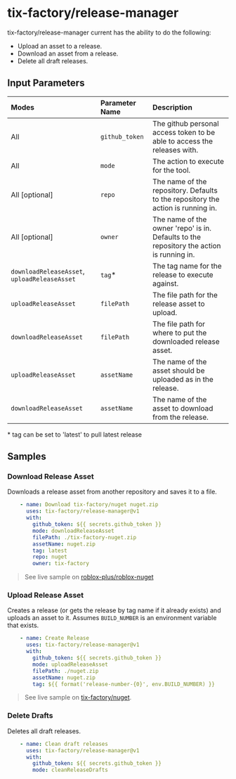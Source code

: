 # tix-factory/release-manager
tix-factory/release-manager current has the ability to do the following:
- Upload an asset to a release.
- Download an asset from a release.
- Delete all draft releases.

## Input Parameters
| Modes                                        | Parameter Name | Description |
| :------------------------------------------- | :------------- | :---------- |
| All                                          | `github_token` | The github personal access token to be able to access the releases with. |
| All                                          | `mode`         | The action to execute for the tool. |
| All \[optional\]                             | `repo`         | The name of the repository. Defaults to the repository the action is running in. |
| All \[optional\]                             | `owner`        | The name of the owner 'repo' is in. Defaults to the repository the action is running in. |
| `downloadReleaseAsset`, `uploadReleaseAsset` | `tag`*         | The tag name for the release to execute against. |
| `uploadReleaseAsset`                         | `filePath`     | The file path for the release asset to upload. |
| `downloadReleaseAsset`                       | `filePath`     | The file path for where to put the downloaded release asset. |
| `uploadReleaseAsset`                         | `assetName`    | The name of the asset should be uploaded as in the release. |
| `downloadReleaseAsset`                       | `assetName`    | The name of the asset to download from the release. |

\* tag can be set to 'latest' to pull latest release

## Samples
### Download Release Asset
Downloads a release asset from another repository and saves it to a file.
```yml
    - name: Download tix-factory/nuget nuget.zip
      uses: tix-factory/release-manager@v1
      with:
        github_token: ${{ secrets.github_token }}
        mode: downloadReleaseAsset
        filePath: ./tix-factory-nuget.zip
        assetName: nuget.zip
        tag: latest
        repo: nuget
        owner: tix-factory
```
> See live sample on [roblox-plus/roblox-nuget](https://github.com/Roblox-Plus/roblox-nuget/blob/0655136ad4996912d2b386d79aba8971d5919875/.github/workflows/dotnetcore.yml#L15-L24)

### Upload Release Asset
Creates a release (or gets the release by tag name if it already exists) and uploads an asset to it.
Assumes `BUILD_NUMBER` is an environment variable that exists.
```yml
    - name: Create Release
      uses: tix-factory/release-manager@v1
      with:
        github_token: ${{ secrets.github_token }}
        mode: uploadReleaseAsset
        filePath: ./nuget.zip
        assetName: nuget.zip
        tag: ${{ format('release-number-{0}', env.BUILD_NUMBER) }}
```
> See live sample on [tix-factory/nuget](https://github.com/tix-factory/nuget/blob/baaee975c0ddb1fb048feaf95c82fab8e1655c90/.github/workflows/dotnetcore.yml#L36-L43).

### Delete Drafts
Deletes all draft releases.
```yml
    - name: Clean draft releases
      uses: tix-factory/release-manager@v1
      with:
        github_token: ${{ secrets.github_token }}
        mode: cleanReleaseDrafts
```